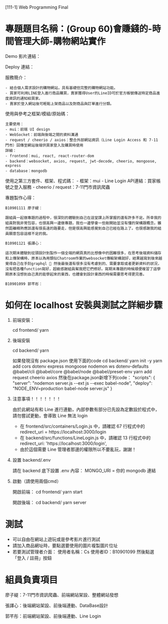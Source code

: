 [111-1] Web Programming Final

# 專題題目名稱：(Group 60)會賺錢的-時間管理大師-購物網站實作

Demo 影片連結：

Deploy 連結：

服務簡介：

    - 結合個人需求設計的購物網站，具有基礎但完整的購物網站功能。
    - 買家可利用LINE登入進行商品購買，賣家獲得User的LineID可於官方帳號傳送特定商品進度資訊的通知給買家。
    - 賣家於登入網站後可輕鬆上架商品以及對商品與訂單進行分類。

使用與參考之框架/模組/原始碼：

    主要使用：
    - mui：前端 UI design
    - WebSocket：前端與後端之間的資料溝通
    - request / cheerio / axios：整合外部網站資訊（Line Login Access 和 7-11 門市）回傳至網站後端供買家登入及購買時使用
    詳細：
    - frontend：mui, react, react-router-dom
    - backend：websocket, axios, request, jwt-decode, cheerio, mongoose, express
    - database：mongodb

使用之第三方套件、框架、程式碼：
    - 框架：mui 
    - Line Login API連結：買家帳號之登入服務
    - cheerio / request：7-11門市資訊爬蟲

專題製作心得：

    B10901111 廖子緹：

    跟組員一起做專題的過程中，很深刻的體驗到自己在這堂課上所掌握的還有許多不足。所幸我的組員對我非常包容，也很高興一邊做專題，我也一邊學會一些剛開始並沒有懂的架構跟概念。雖然距離精熟應該還有很長遠的路要走，但是很高興能感覺到自己已經在路上了。也很感謝我的組員願意包容這樣不足的我。

    B10901121 張譯心：

    這次期末體驗到從頭設計到製作一個全端的網頁真的比想像中的困難很多，在思考後端資料儲存和上傳架構時，原本以為用類似Chatroom作業的websocket傳輸架構就好，結果越寫到後來越覺得自己在手刻graphql 🥲 然後最後還有很多沒有考慮到的、需要拿取或者更新資料的狀況，沒有把各種function寫好，超級感謝組員幫我把它們修好。寫期末專題的時候順便複習了這學期原本沒想到自己真的能學起來的東西，也體會到設計東西的時候需要思考得更完善。

    B10901099 郭芊彤：

# 如何在 localhost 安裝與測試之詳細步驟

1. 前端安裝：

    cd frontend/
    yarn 

2. 後端安裝

    cd backend/
    yarn

    如果發現沒有 package.json 使用下面的code
    cd backend/
    yarn init -y
    yarn add cors dotenv express mongoose nodemon ws dotenv-defaults @babel/cli @babel/core @babel/node @babel/preset-env
    yarn add request cheerio axios
    然後在package.json新增下列code：
    "scripts": {
        "server": "nodemon server.js --ext js --exec babel-node",
        "deploy": "NODE_ENV=production babel-node server.js"
    }
    
3. 注意事項！！！！！！！

    由於此網站有和 Line 進行連動，內部參數有部分已先設為定數設於程式中，請勿嘗試更動，會導致 Line 無法 login
    - 在 frontend/src/containers/Login.js 中，請確認 67 行程式中的 redirect_uri = https://localhost:3000/login
    - 在 backend/src/functions/LineLogin.js 中，請確認 13 行程式中的 redirect_uri: 'https://localhost:3000/login',
    - 由於這個需要 Line 管理者那邊的權限所以不要亂玩，謝謝！

4. 設置 backend/.env

    請在 backend 底下設置 .env
    內容： MONGO_URl = 你的 mongodb 連結

5. 啟動（請使用兩個cmd）

    開啟前端：
    cd frontend/
    yarn start

    開啟後端：
    cd backend/
    yarn server

# 測試

- 可以自由在網站上遊玩或是參考影片進行測試
- 請加入商品網址時，要點選要使用的圖片複製圖片位址
- 若要測試管理者介面：
    使用者名稱：Cs
    使用者ID：B10901099
    然後點選「登入 / 註冊」按鈕

# 組員負責項目

廖子緹：7-11門市資訊爬蟲、前端網站架設、整體網站發想

張譯心：後端網站架設、前後端連動、DataBase設計

郭芊彤：前端網站架設、前後端連動、Line Login